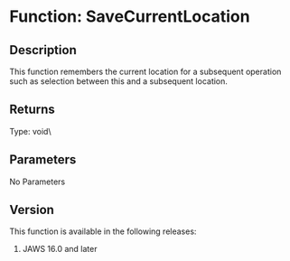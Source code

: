 # Function: SaveCurrentLocation

## Description

This function remembers the current location for a subsequent operation
such as selection between this and a subsequent location.

## Returns

Type: void\

## Parameters

No Parameters

## Version

This function is available in the following releases:

1.  JAWS 16.0 and later
